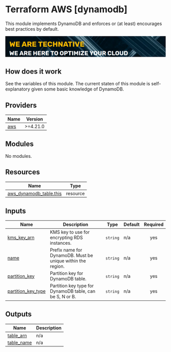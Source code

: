 # Terraform AWS [dynamodb]

This module implements DynamoDB and enforces or (at least) encourages best practices by default.

[![](we-are-technative.png)](https://www.technative.nl)

## How does it work

See the variables of this module. The current staten of this module is self-explanatory given some basic knowledge of DynamoDB.

<!-- BEGIN_TF_DOCS -->
## Providers

| Name | Version |
|------|---------|
| <a name="provider_aws"></a> [aws](#provider\_aws) | >=4.21.0 |

## Modules

No modules.

## Resources

| Name | Type |
|------|------|
| [aws_dynamodb_table.this](https://registry.terraform.io/providers/hashicorp/aws/latest/docs/resources/dynamodb_table) | resource |

## Inputs

| Name | Description | Type | Default | Required |
|------|-------------|------|---------|:--------:|
| <a name="input_kms_key_arn"></a> [kms\_key\_arn](#input\_kms\_key\_arn) | KMS key to use for encrypting RDS instances. | `string` | n/a | yes |
| <a name="input_name"></a> [name](#input\_name) | Prefix name for DynamoDB. Must be unique within the region. | `string` | n/a | yes |
| <a name="input_partition_key"></a> [partition\_key](#input\_partition\_key) | Partition key for DynamoDB table. | `string` | n/a | yes |
| <a name="input_partition_key_type"></a> [partition\_key\_type](#input\_partition\_key\_type) | Partition key type for DynamoDB table, can be S, N or B. | `string` | n/a | yes |

## Outputs

| Name | Description |
|------|-------------|
| <a name="output_table_arn"></a> [table\_arn](#output\_table\_arn) | n/a |
| <a name="output_table_name"></a> [table\_name](#output\_table\_name) | n/a |
<!-- END_TF_DOCS -->
